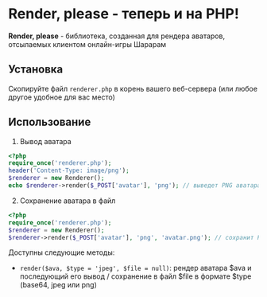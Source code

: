 # Render, please - теперь и на PHP!
**Render, please** - библиотека, созданная для рендера аватаров, отсылаемых клиентом онлайн-игры Шарарам
## Установка
Скопируйте файл `renderer.php` в корень вашего веб-сервера (или любое другое удобное для вас место)

## Использование
1. Вывод аватара
```php
<?php
require_once('renderer.php');
header('Content-Type: image/png');
$renderer = new Renderer();
echo $renderer->render($_POST['avatar'], 'png'); // выведет PNG аватара, срендеренного из POST параметра "avatar"
```
2. Сохранение аватара в файл
```php
<?php
require_once('renderer.php');
$renderer = new Renderer();
$renderer->render($_POST['avatar'], 'png', 'avatar.png'); // сохранит PNG аватара, срендеренного из POST параметра "avatar", в файл 'avatar.png'
```

Доступны следующие методы:
- `render($ava, $type = 'jpeg', $file = null)`: рендер аватара $ava и последующий его вывод / сохранение в файл $file в формате $type (base64, jpeg или png)
